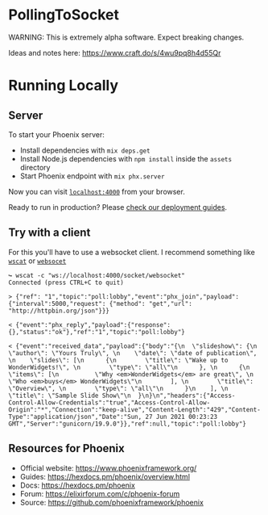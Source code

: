 # PollingToSocket

WARNING: This is extremely alpha software. Expect breaking changes.

Ideas and notes here: https://www.craft.do/s/4wu9pq8h4d55Qr

# Running Locally

## Server

To start your Phoenix server:

- Install dependencies with `mix deps.get`
- Install Node.js dependencies with `npm install` inside the `assets` directory
- Start Phoenix endpoint with `mix phx.server`

Now you can visit [`localhost:4000`](http://localhost:4000) from your browser.

Ready to run in production? Please [check our deployment guides](https://hexdocs.pm/phoenix/deployment.html).

## Try with a client

For this you'll have to use a websocket client. I recommend something like [`wscat`](https://github.com/websockets/wscat) or [`websocet`](https://github.com/vi/websocat)

```
↪ wscat -c "ws://localhost:4000/socket/websocket"
Connected (press CTRL+C to quit)

> {"ref": "1","topic":"poll:lobby","event":"phx_join","payload":{"interval":5000,"request": {"method": "get","url": "http://httpbin.org/json"}}}

< {"event":"phx_reply","payload":{"response":{},"status":"ok"},"ref":"1","topic":"poll:lobby"}

< {"event":"received_data","payload":{"body":"{\n  \"slideshow\": {\n    \"author\": \"Yours Truly\", \n    \"date\": \"date of publication\", \n    \"slides\": [\n      {\n        \"title\": \"Wake up to WonderWidgets!\", \n        \"type\": \"all\"\n      }, \n      {\n        \"items\": [\n          \"Why <em>WonderWidgets</em> are great\", \n          \"Who <em>buys</em> WonderWidgets\"\n        ], \n        \"title\": \"Overview\", \n        \"type\": \"all\"\n      }\n    ], \n    \"title\": \"Sample Slide Show\"\n  }\n}\n","headers":{"Access-Control-Allow-Credentials":"true","Access-Control-Allow-Origin":"*","Connection":"keep-alive","Content-Length":"429","Content-Type":"application/json","Date":"Sun, 27 Jun 2021 00:23:23 GMT","Server":"gunicorn/19.9.0"}},"ref":null,"topic":"poll:lobby"}

```

## Resources for Phoenix

- Official website: https://www.phoenixframework.org/
- Guides: https://hexdocs.pm/phoenix/overview.html
- Docs: https://hexdocs.pm/phoenix
- Forum: https://elixirforum.com/c/phoenix-forum
- Source: https://github.com/phoenixframework/phoenix
